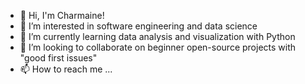- 👋 Hi, I'm Charmaine!
- 👀 I’m interested in software engineering and data science
- 🌱 I’m currently learning data analysis and visualization with Python
- 💞️ I’m looking to collaborate on beginner open-source projects with "good first issues"
- 📫 How to reach me ...

<!---
cdacones/cdacones is a ✨ special ✨ repository because its `README.md` (this file) appears on your GitHub profile.
You can click the Preview link to take a look at your changes.
--->
